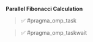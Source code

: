 **Parallel Fibonacci Calculation**

> :white_check_mark: #pragma_omp_task

> :white_check_mark: #pragma_omp_taskwait
